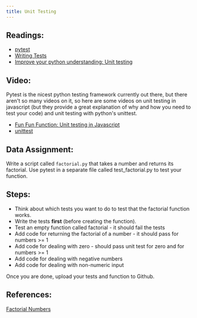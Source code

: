 ```yaml
---
title: Unit Testing
---
```


## Readings:

- [pytest](https://docs.pytest.org/en/latest/)
- [Writing Tests](https://docs.python-guide.org/writing/tests/)
- [Improve your python understanding: Unit testing](https://jeffknupp.com/blog/2013/12/09/improve-your-python-understanding-unit-testing/)

## Video:

Pytest is the nicest python testing framework currently out there, but there aren't so many
videos on it, so here are some videos on unit testing in javascript (but they provide a great explanation of
why and how you need to test your code) and unit testing with python's unittest.

- [Fun Fun Function: Unit testing in Javascript](https://youtu.be/Eu35xM76kKY)
- [unittest](https://www.youtube.com/watch?v=6tNS--WetLI)

## Data Assignment:

Write a script called `factorial.py` that takes a number and returns its factorial.
Use pytest in a separate file called test_factorial.py to test your function.

## Steps:

- Think about which tests you want to do to test that the factorial function works.
- Write the tests **first** (before creating the function).
- Test an empty function called factorial - it should fail the tests
- Add code for returning the factorial of a number - it should pass for numbers >= 1
- Add code for dealing with zero - should pass unit test for zero and for numbers >= 1
- Add code for dealing with negative numbers
- Add code for dealing with non-numeric input

Once you are done, upload your tests and function to Github.

## References:

[Factorial Numbers](https://whatis.techtarget.com/definition/factorial)
